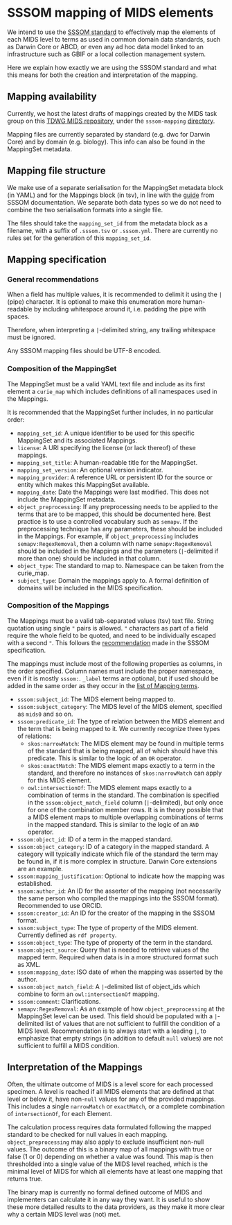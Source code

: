 # SSSOM mapping of MIDS elements

We intend to use the [SSSOM standard](https://w3id.org/sssom/spec) to effectively map the elements of each MIDS level to terms as used in common domain data standards, such as Darwin Core or ABCD, or even any ad hoc data model linked to an infrastructure such as GBIF or a local collection management system.

Here we explain how exactly we are using the SSSOM standard and what this means for both the creation and interpretation of the mapping.

## Mapping availability

Currently, we host the latest drafts of mappings created by the MIDS task group on this [TDWG MIDS repository](https://github.com/tdwg/mids), under the `sssom-mapping` [directory](https://github.com/tdwg/mids/tree/main/source/mappings).

Mapping files are currently separated by standard (e.g. dwc for Darwin Core) and by domain (e.g. biology). This info can also be found in the MappingSet metadata.

## Mapping file structure

We make use of a separate serialisation for the MappingSet metadata block (in YAML) and for the Mappings block (in tsv), in line with the [guide](https://mapping-commons.github.io/sssom/spec-formats-tsv/) from SSSOM documentation. We separate both data types so we do not need to combine the two serialisation formats into a single file.

The files should take the `mapping_set_id` from the metadata block as a filename, with a suffix of `.sssom.tsv` or `.sssom.yml`. There are currently no rules set for the generation of this `mapping_set_id`.


## Mapping specification  <span id="1-mapping-specification"></span>
### General recommendations
When a field has multiple values, it is recommended to delimit it using the `|` (pipe) character. It is optional to make this enumeration more human-readable by including whitespace around it, i.e. padding the pipe with spaces.

Therefore, when interpreting a `|`-delimited string, any trailing whitespace must be ignored.

Any SSSOM mapping files should be UTF-8 encoded.


### Composition of the MappingSet
The MappingSet must be a valid YAML text file and include as its first element a `curie_map` which includes definitions of all namespaces used in the Mappings. 

It is recommended that the MappingSet further includes, in no particular order:

* `mapping_set_id`: A unique identifier to be used for this specific MappingSet and its associated Mappings.
* `license`: A URI specifying the license (or lack thereof) of these mappings.
* `mapping_set_title`: A human-readable title for the MappingSet.
* `mapping_set_version`: An optional version indicator.
* `mapping_provider`: A reference URL or persistent ID for the source or entity which makes this MappingSet available.
* `mapping_date`: Date the Mappings were last modified. This does not include the MappingSet metadata.
* `object_preprocessing`: If any preprocessing needs to be applied to the terms that are to be mapped, this should be documented here. Best practice is to use a controlled vocabulary such as `semapv`. If the preprocessing technique has any parameters, these should be included in the Mappings. For example, if `object_preprocessing` includes `semapv:RegexRemoval`, then a column with name `semapv:RegexRemoval` should be included in the Mappings and the parameters (` | `-delimited if more than one) should be included in that column.
* `object_type`: The standard to map to. Namespace can be taken from the curie_map.
* `subject_type`: Domain the mappings apply to. A formal definition of domains will be included in the MIDS specification.

### Composition of the Mappings
The Mappings must be a valid tab-separated values (tsv) text file. String quotation using single `"` pairs is allowed. `"` characters as part of a field require the whole field to be quoted, and need to be individually escaped with a second `"`. This follows the [recommendation](https://mapping-commons.github.io/sssom/spec-formats-tsv/#quoting) made in the SSSOM specification.

The mappings must include most of the following properties as columns, in the order specified. Column names must include the proper namespace, even if it is mostly `sssom:`. `_label` terms are optional, but if used should be added in the same order as they occur in the [list of Mapping terms](https://mapping-commons.github.io/sssom/Mapping/).

* `sssom:subject_id`: The MIDS element being mapped to.
* `sssom:subject_category`: The MIDS level of the MIDS element, specified as `mids0` and so on.
* `sssom:predicate_id`: The type of relation between the MIDS element and the term that is being mapped to it. We currently recognize three types of relations:
  * `skos:narrowMatch`: The MIDS element may be found in multiple terms of the standard that is being mapped, all of which should have this predicate. This is similar to the logic of an `OR` operator.
  * `skos:exactMatch`: The MIDS element maps exactly to a term in the standard, and therefore no instances of `skos:narrowMatch` can apply for this MIDS element.
  * `owl:intersectionOf`: The MIDS element maps exactly to a combination of terms in the standard. The combination is specified in the `sssom:object_match_field` column (`|`-delimited), but only once for one of the combination member rows. It is in theory possible that a MIDS element maps to multiple overlapping combinations of terms in the mapped standard. This is similar to the logic of an `AND` operator.
* `sssom:object_id`: ID of a term in the mapped standard.
* `sssom:object_category`: ID of a category in the mapped standard. A category will typically indicate which file of the standard the term may be found in, if it is more complex in structure. Darwin Core extensions are an example.
* `sssom:mapping_justification`: Optional to indicate how the mapping was established.
* `sssom:author_id`: An ID for the asserter of the mapping (not necessarily the same person who compiled the mappings into the SSSOM format). Recommended to use ORCID.
* `sssom:creator_id`: An ID for the creator of the mapping in the SSSOM format.
* `sssom:subject_type`: The type of property of the MIDS element. Currently defined as `rdf property`.
* `sssom:object_type`: The type of property of the term in the standard. 
* `sssom:object_source`: Query that is needed to retrieve values of the mapped term. Required when data is in a more structured format such as XML.
* `sssom:mapping_date`: ISO date of when the mapping was asserted by the author.
* `sssom:object_match_field`: A `|`-delimited list of object_ids which combine to form an `owl:intersectionOf` mapping.
* `sssom:comment`: Clarifications.
* `semapv:RegexRemoval`: As an example of how `object_preprocessing` at the MappingSet level can be used. This field should be populated with a `|`-delimited list of values that are not sufficient to fullfill the condition of a MIDS level. Recommendation is to always start with a leading `|`, to emphasize that empty strings (in addition to default `null` values) are not sufficient to fulfill a MIDS condition.

## Interpretation of the Mappings
Often, the ultimate outcome of MIDS is a level score for each processed specimen. A level is reached if all MIDS elements that are defined at that level or below it, have non-`null` values for any of the provided mappings. This includes a single `narrowMatch` or `exactMatch`, or a complete combination of `intersectionOf`, for each Element.

The calculation process requires data formulated following the mapped standard to be checked for null values in each mapping. `object_preprocessing` may also apply to exclude insufficient non-null values. The outcome of this is a binary map of all mappings with true or false (1 or 0) depending on whether a value was found. This map is then thresholded into a single value of the MIDS level reached, which is the minimal level of MIDS for which all elements have at least one mapping that returns true.

The binary map is currently no formal defined outcome of MIDS and implementers can calculate it in any way they want. It is useful to show these more detailed results to the data providers, as they make it more clear why a certain MIDS level was (not) met.



